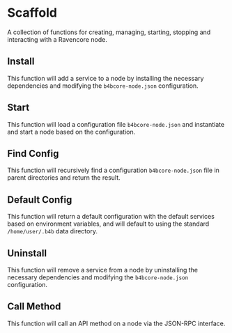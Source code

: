 # Scaffold
A collection of functions for creating, managing, starting, stopping and interacting with a Ravencore node.

## Install
This function will add a service to a node by installing the necessary dependencies and modifying the `b4bcore-node.json` configuration.

## Start
This function will load a configuration file `b4bcore-node.json` and instantiate and start a node based on the configuration.

## Find Config
This function will recursively find a configuration `b4bcore-node.json` file in parent directories and return the result.

## Default Config
This function will return a default configuration with the default services based on environment variables, and will default to using the standard `/home/user/.b4b` data directory.

## Uninstall
This function will remove a service from a node by uninstalling the necessary dependencies and modifying the `b4bcore-node.json` configuration.

## Call Method
This function will call an API method on a node via the JSON-RPC interface.
